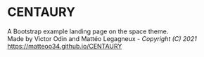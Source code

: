 # CENTAURY
A Bootstrap example landing page on the space theme.  
Made by Victor Odin and Mattéo Legagneux - *Copyright (C) 2021*  
https://matteoo34.github.io/CENTAURY
